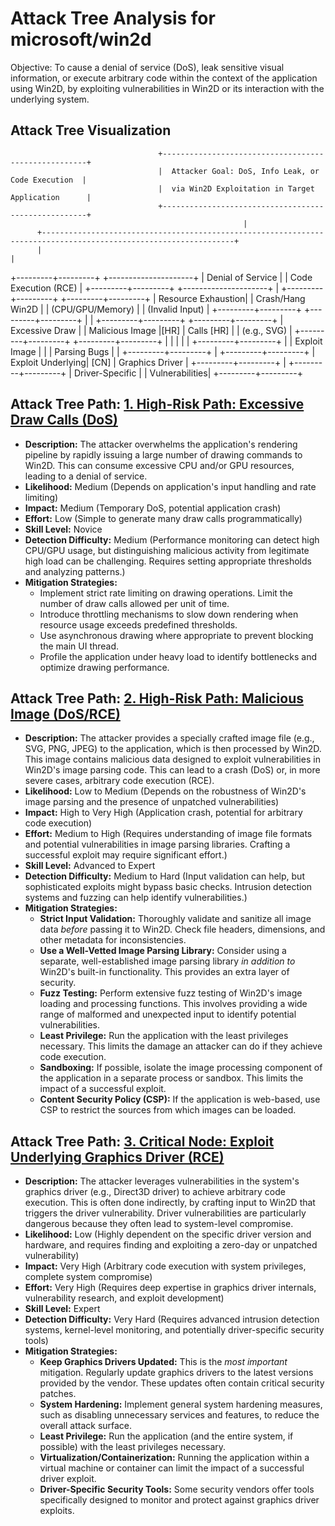 # Attack Tree Analysis for microsoft/win2d

Objective: To cause a denial of service (DoS), leak sensitive visual information, or execute arbitrary code within the context of the application using Win2D, by exploiting vulnerabilities in Win2D or its interaction with the underlying system.

## Attack Tree Visualization

                                     +-----------------------------------------------------+
                                     |  Attacker Goal: DoS, Info Leak, or Code Execution  |
                                     |  via Win2D Exploitation in Target Application      |
                                     +-----------------------------------------------------+
                                                        |
          +-----------------------------------------------------------------------------------------------------------------+
          |                                                                                                                 |
+---------+---------+                                                                                    +---------------------+
|  Denial of Service  |                                                                                    |  Code Execution (RCE) |
+---------+---------+                                                                                    +---------------------+
          |
+---------+---------+  +---------+---------+
| Resource Exhaustion|  |  Crash/Hang Win2D |
| (CPU/GPU/Memory)  |  |  (Invalid Input)  |
+---------+---------+  +---------+---------+
          |                     |
+---------+---------+  +---------+---------+
|  Excessive Draw  |  |  Malicious Image |[HR]
|  Calls   [HR]     |  |  (e.g., SVG)    |
+---------+---------+  +---------+---------+
          |                     |
          |                     |
          |          +---------+---------+
          |          |  Exploit Image  |
          |          |  Parsing Bugs   |
          |          +---------+---------+
                                                                                                                 |
                                                              +---------+---------+
                                                              |  Exploit Underlying| [CN]
                                                              |  Graphics Driver  |
                                                              +---------+---------+
                                                                                        |
                                                              +---------+---------+
                                                              |  Driver-Specific |
                                                              |  Vulnerabilities|
                                                              +---------+---------+

## Attack Tree Path: [1. High-Risk Path: Excessive Draw Calls (DoS)](./attack_tree_paths/1__high-risk_path_excessive_draw_calls__dos_.md)

*   **Description:** The attacker overwhelms the application's rendering pipeline by rapidly issuing a large number of drawing commands to Win2D. This can consume excessive CPU and/or GPU resources, leading to a denial of service.
*   **Likelihood:** Medium (Depends on application's input handling and rate limiting)
*   **Impact:** Medium (Temporary DoS, potential application crash)
*   **Effort:** Low (Simple to generate many draw calls programmatically)
*   **Skill Level:** Novice
*   **Detection Difficulty:** Medium (Performance monitoring can detect high CPU/GPU usage, but distinguishing malicious activity from legitimate high load can be challenging. Requires setting appropriate thresholds and analyzing patterns.)
*   **Mitigation Strategies:**
    *   Implement strict rate limiting on drawing operations.  Limit the number of draw calls allowed per unit of time.
    *   Introduce throttling mechanisms to slow down rendering when resource usage exceeds predefined thresholds.
    *   Use asynchronous drawing where appropriate to prevent blocking the main UI thread.
    *   Profile the application under heavy load to identify bottlenecks and optimize drawing performance.

## Attack Tree Path: [2. High-Risk Path: Malicious Image (DoS/RCE)](./attack_tree_paths/2__high-risk_path_malicious_image__dosrce_.md)

*   **Description:** The attacker provides a specially crafted image file (e.g., SVG, PNG, JPEG) to the application, which is then processed by Win2D. This image contains malicious data designed to exploit vulnerabilities in Win2D's image parsing code. This can lead to a crash (DoS) or, in more severe cases, arbitrary code execution (RCE).
*   **Likelihood:** Low to Medium (Depends on the robustness of Win2D's image parsing and the presence of unpatched vulnerabilities)
*   **Impact:** High to Very High (Application crash, potential for arbitrary code execution)
*   **Effort:** Medium to High (Requires understanding of image file formats and potential vulnerabilities in image parsing libraries. Crafting a successful exploit may require significant effort.)
*   **Skill Level:** Advanced to Expert
*   **Detection Difficulty:** Medium to Hard (Input validation can help, but sophisticated exploits might bypass basic checks. Intrusion detection systems and fuzzing can help identify vulnerabilities.)
*   **Mitigation Strategies:**
    *   **Strict Input Validation:** Thoroughly validate and sanitize all image data *before* passing it to Win2D. Check file headers, dimensions, and other metadata for inconsistencies.
    *   **Use a Well-Vetted Image Parsing Library:** Consider using a separate, well-established image parsing library *in addition to* Win2D's built-in functionality. This provides an extra layer of security.
    *   **Fuzz Testing:** Perform extensive fuzz testing of Win2D's image loading and processing functions. This involves providing a wide range of malformed and unexpected input to identify potential vulnerabilities.
    *   **Least Privilege:** Run the application with the least privileges necessary. This limits the damage an attacker can do if they achieve code execution.
    *   **Sandboxing:** If possible, isolate the image processing component of the application in a separate process or sandbox. This limits the impact of a successful exploit.
    *   **Content Security Policy (CSP):** If the application is web-based, use CSP to restrict the sources from which images can be loaded.

## Attack Tree Path: [3. Critical Node: Exploit Underlying Graphics Driver (RCE)](./attack_tree_paths/3__critical_node_exploit_underlying_graphics_driver__rce_.md)

*   **Description:** The attacker leverages vulnerabilities in the system's graphics driver (e.g., Direct3D driver) to achieve arbitrary code execution.  This is often done indirectly, by crafting input to Win2D that triggers the driver vulnerability.  Driver vulnerabilities are particularly dangerous because they often lead to system-level compromise.
*   **Likelihood:** Low (Highly dependent on the specific driver version and hardware, and requires finding and exploiting a zero-day or unpatched vulnerability)
*   **Impact:** Very High (Arbitrary code execution with system privileges, complete system compromise)
*   **Effort:** Very High (Requires deep expertise in graphics driver internals, vulnerability research, and exploit development)
*   **Skill Level:** Expert
*   **Detection Difficulty:** Very Hard (Requires advanced intrusion detection systems, kernel-level monitoring, and potentially driver-specific security tools)
*   **Mitigation Strategies:**
    *   **Keep Graphics Drivers Updated:** This is the *most important* mitigation. Regularly update graphics drivers to the latest versions provided by the vendor. These updates often contain critical security patches.
    *   **System Hardening:** Implement general system hardening measures, such as disabling unnecessary services and features, to reduce the overall attack surface.
    *   **Least Privilege:** Run the application (and the entire system, if possible) with the least privileges necessary.
    *   **Virtualization/Containerization:** Running the application within a virtual machine or container can limit the impact of a successful driver exploit.
    *   **Driver-Specific Security Tools:** Some security vendors offer tools specifically designed to monitor and protect against graphics driver exploits.


